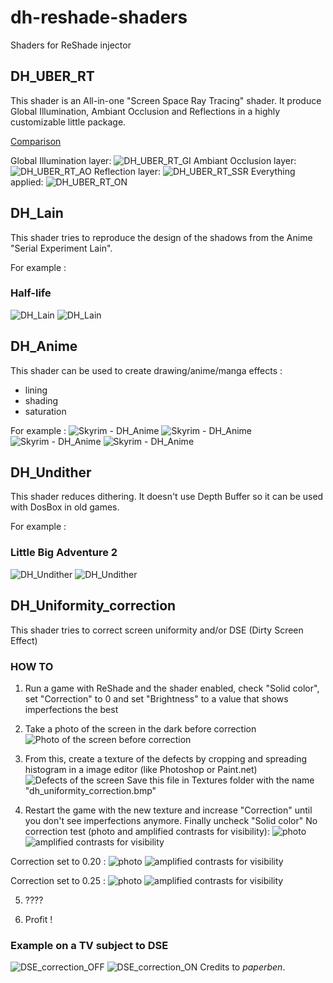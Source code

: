 # dh-reshade-shaders
Shaders for ReShade injector

## DH_UBER_RT
This shader is an All-in-one "Screen Space Ray Tracing" shader.
It produce Global Illumination, Ambiant Occlusion and Reflections in a highly customizable little package.

[Comparison](https://imgsli.com/MTc0MzY1)

Global Illumination layer:
![DH_UBER_RT_GI](screenshots/dh_uber_rt/1-dh_uber_rt-GI.jpg?raw=true "DH_UBER_RT GI")
Ambiant Occlusion layer:
![DH_UBER_RT_AO](screenshots/dh_uber_rt/2-dh_uber_rt-AO.jpg?raw=true "DH_UBER_RT AO")
Reflection layer:
![DH_UBER_RT_SSR](screenshots/dh_uber_rt/3-dh_uber_rt-SSR.jpg?raw=true "DH_UBER_RT SSR")
Everything applied:
![DH_UBER_RT_ON](screenshots/dh_uber_rt/4-dh_uber_rt-on.jpg?raw=true "DH_UBER_RT ON")


## DH_Lain
This shader tries to reproduce the design of the shadows from the Anime "Serial Experiment Lain".

For example :
### Half-life
![DH_Lain](screenshots/dh_lain/hl_original.png?raw=true "DH_Lain")
![DH_Lain](screenshots/dh_lain/hl_lain.png?raw=true "DH_Lain")



## DH_Anime
This shader can be used to create drawing/anime/manga effects :
- lining
- shading
- saturation

For example :
![Skyrim - DH_Anime](screenshots/dh_anime/TESV%202019-11-05%2013-54-50.png?raw=true "Skyrim - DH_Anime")
![Skyrim - DH_Anime](screenshots/dh_anime/TESV%202019-11-05%2013-55-17.png?raw=true "Skyrim - DH_Anime")
![Skyrim - DH_Anime](screenshots/dh_anime/TESV%202019-11-05%2013-56-34.png?raw=true "Skyrim - DH_Anime")
![Skyrim - DH_Anime](screenshots/dh_anime/TESV%202019-11-05%2013-57-14.png?raw=true "Skyrim - DH_Anime")


## DH_Undither
This shader reduces dithering.
It doesn't use Depth Buffer so it can be used with DosBox in old games.

For example :
### Little Big Adventure 2
![DH_Undither](screenshots/dh_undither/dh_undither1.png?raw=true "DH_Undither")
![DH_Undither](screenshots/dh_undither/dh_undither2.png?raw=true "DH_Undither")


## DH_Uniformity_correction
This shader tries to correct screen uniformity and/or DSE (Dirty Screen Effect)

### HOW TO

1. Run a game with ReShade and the shader enabled, check "Solid color", set "Correction" to 0 and set "Brightness" to a value that shows imperfections the best

2. Take a photo of the screen in the dark before correction
![Photo of the screen before correction](screenshots/dh_uniformity_correction/0_without_correction.jpg?raw=true "Photo of the screen before correction")

3. From this, create a texture of the defects by cropping and spreading histogram in a image editor (like Photoshop or Paint.net)
![Defects of the screen](screenshots/dh_uniformity_correction/1_dh_uniformity_correction.jpg?raw=true "Defects of the screen")
Save this file in Textures folder with the name "dh_uniformity_correction.bmp"

4. Restart the game with the new texture and increase "Correction" until you don't see imperfections anymore. Finally uncheck "Solid color"
No correction test (photo and amplified contrasts for visibility):
![photo](screenshots/dh_uniformity_correction/2_without_correction_test.jpg?raw=true "photo")
![amplified contrasts for visibility](screenshots/dh_uniformity_correction/2_without_correction_test_amplified.jpg?raw=true "amplified contrasts for visibility")

Correction set to 0.20 :
![photo](screenshots/dh_uniformity_correction/3_correction_20.jpg?raw=true "photo")
![amplified contrasts for visibility](screenshots/dh_uniformity_correction/3_correction_20-amplified.jpg?raw=true "amplified contrasts for visibility")

Correction set to 0.25 :
![photo](screenshots/dh_uniformity_correction/4_correction_25.jpg?raw=true "photo")
![amplified contrasts for visibility](screenshots/dh_uniformity_correction/4_correction_25-amplified.jpg?raw=true "amplified contrasts for visibility")

5. ????

6. Profit !

### Example on a TV subject to DSE
![DSE_correction_OFF](screenshots/dh_uniformity_correction/DSE_paperben_uniformity-correction-off.jpg?raw=true "DSE_correction_OFF")
![DSE_correction_ON](screenshots/dh_uniformity_correction/DSE_paperben_uniformity-correction-on.jpg?raw=true "DSE_correction_ON")
Credits to *paperben*.


